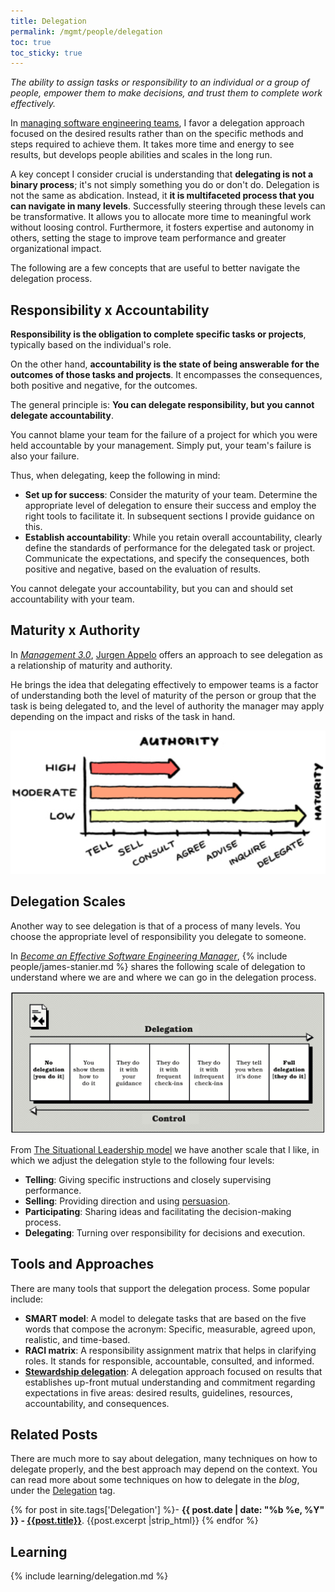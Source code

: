 ```yaml
---
title: Delegation
permalink: /mgmt/people/delegation
toc: true
toc_sticky: true
---
```


*The ability to assign tasks or responsibility to an individual or a group of people, empower them to make decisions, and trust them to complete work effectively.*

In [managing software engineering teams](/mgmt/swe), I favor a delegation approach focused on the desired results rather than on the specific methods and steps required to achieve them. It takes more time and energy to see results, but develops people abilities and scales in the long run.

A key concept I consider crucial is understanding that **delegating is not a binary process**; it's not simply something you do or don't do. Delegation is not the same as abdication. Instead, it **it is multifaceted process that you can navigate in many levels**. Successfully steering through these levels can be transformative. It allows you to allocate more time to meaningful work without loosing control. Furthermore, it fosters expertise and autonomy in others, setting the stage to improve team performance and greater organizational impact.

The following are a few concepts that are useful to better navigate the delegation process.

## Responsibility x Accountability

**Responsibility is the obligation to complete specific tasks or projects**, typically based on the individual's role.

On the other hand, **accountability is the state of being answerable for the outcomes of those tasks and projects**. It encompasses the consequences, both positive and negative, for the outcomes.

The general principle is: **You can delegate responsibility, but you cannot delegate accountability**.

You cannot blame your team for the failure of a project for which you were held accountable by your management. Simply put, your team's failure is also your failure.

Thus, when delegating, keep the following in mind:

- **Set up for success**: Consider the maturity of your team. Determine the appropriate level of delegation to ensure their success and employ the right tools to facilitate it. In subsequent sections I provide guidance on this.
- **Establish accountability**: While you retain overall accountability, clearly define the standards of performance for the delegated task or project. Communicate the expectations, and specify the consequences, both positive and negative, based on the evaluation of results.

You cannot delegate your accountability, but you can and should set accountability with your team.

## Maturity x Authority

In *[Management 3.0](https://www.goodreads.com/book/show/10210821-management-3-0)*, [Jurgen Appelo](https://jurgenappelo.com/) offers an approach to see delegation as a relationship of maturity and authority.

He brings the idea that delegating effectively to empower teams is a factor of understanding both the level of maturity of the person or group that the task is being delegated to, and the level of authority the manager may apply depending on the impact and risks of the task in hand.

![Delegation maturity and authority levels. How to Empower Teams: Management 3.0, by Jurgen Appelo](/images/mgmt-delegation-mgmg30.png "How to Empower Teams: Management 3.0, by Jurgen Appelo")

## Delegation Scales

Another way to see delegation is that of a process of many levels. You choose the appropriate level of responsibility you delegate to someone.

In *[Become an Effective Software Engineering Manager](https://www.goodreads.com/book/show/50363684-become-an-effective-software-engineering-manager)*, {% include people/james-stanier.md %} shares the following scale of delegation to understand where we are and where we can go in the delegation process.

![The scale of delegation. Become an Effective Software Engineering Manager, by James Stanier](/images/mgmt-delegation-james-stanier.png "Become an Effective Software Engineering Manager, by James Stanier")

From [The Situational Leadership model](https://en.wikipedia.org/wiki/Situational_leadership_theory) we have another scale that I like, in which we adjust the delegation style to the following four levels:

- **Telling**: Giving specific instructions and closely supervising performance.
- **Selling**: Providing direction and using [persuasion](/mgmt/people/persuasion).
- **Participating**: Sharing ideas and facilitating the decision-making process.
- **Delegating**: Turning over responsibility for decisions and execution.

## Tools and Approaches

There are many tools that support the delegation process. Some popular include:

- **SMART model**: A model to delegate tasks that are based on the five words that compose the acronym: Specific, measurable, agreed upon, realistic, and time-based.
- **RACI matrix**: A responsibility assignment matrix that helps in clarifying roles. It stands for responsible, accountable, consulted, and informed.
- **[Stewardship delegation](/stewardship-delegation)**: A delegation approach focused on results that establishes up-front mutual understanding and commitment regarding expectations in five areas: desired results, guidelines, resources, accountability, and consequences. <!-- This is the blog post excerpt -->

## Related Posts

There are much more to say about delegation, many techniques on how to delegate properly, and the best approach may depend on the context. You can read more about some techniques on how to delegate in the *blog*, under the [Delegation](/tags#delegation) tag.

{% for post in site.tags['Delegation'] %}- <b>{{ post.date | date: "%b %e, %Y" }} - <a href="{{ site.baseurl }}{{ post.url }}">{{post.title}}</a></b>. {{post.excerpt |strip_html}}
{% endfor %}

## Learning

{% include learning/delegation.md %}